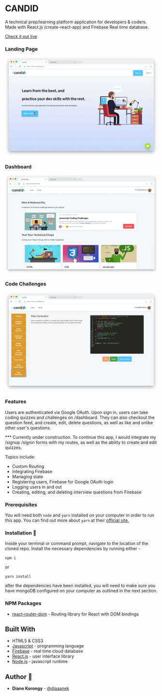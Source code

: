 # CANDID

A technical prep/learning platform application for developers & coders. Made with React.js (create-react-app) and Firebase Real time database.

[Check it out live](https://candidapp.co)

### Landing Page
![Candid1](https://raw.githubusercontent.com/diaaanek/candid/master/public/candidmock1.png)

### Dashboard
![Candid2](https://raw.githubusercontent.com/diaaanek/candid/master/public/candid2.png)

### Code Challenges
![Candid3](https://raw.githubusercontent.com/diaaanek/candid/master/public/candid3.png)

### Features

Users are authenticated via Google OAuth. Upon sign in, users can take coding quizzes and challenges on /dashboard. They can also checkout the question feed, and create, edit, delete questions, as well as like and unlike other user's questions.

\*\*\* Currently under construction. To continue this app, I would integrate my /signup /signin forms with my routes, as well as the ability to create and edit quizzes.

Topics include:

- Custom Routing
- Integrating Firebase
- Managing state
- Registering users, Firebase for Google OAuth login
- Logging users in and out
- Creating, editing, and deleting interview questions from Firebase

### Prerequisites

You will need both `node` and `yarn` installed on your computer in order to run this app. You can find out more about `yarn` at their [official site.](https://yarnpkg.com/lang/en/docs/install/)

### Installation :file_folder:

Inside your terminal or command prompt, navigate to the location of the cloned repo. Install the necessary dependencies by running either -

```
npm i
```

or

```
yarn install
```

after the dependencies have been installed, you will need to make sure you have mongoDB configured on your computer as outlined in the next section.

### NPM Packages

- [react-router-dom](https://www.npmjs.com/package/react-router-dom) - Routing library for React with DOM bindings

## Built With

- HTML5 & CSS3
- [Javascript](https://www.javascript.com/) - programming language
- [Firebase](https://www.firebase.com) - real time cloud database
- [React.js](https://reactjs.org/) - user interface library
- [Node.js](https://nodejs.org/en/) - javascript runtime

## Author :key:

- **Diane Korongy** - [@diaaanek](https://github.com/diaaanek)
